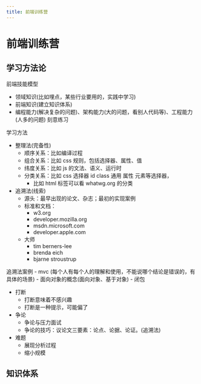 ```yaml
---
title: 前端训练营
---
```


# 前端训练营

## 学习方法论

前端技能模型

-   领域知识(比如埋点，某些行业要用的，实践中学习)
-   前端知识(建立知识体系)
-   编程能力(解决复杂的问题)、架构能力(大的问题，看别人代码等)、工程能力(人多的问题) 刻意练习

学习方法

-   整理法(完备性)
    -   顺序关系：比如编译过程
    -   组合关系：比如 css 规则，包括选择器、属性、值
    -   纬度关系：比如 js 的文法、语义、运行时
    -   分类关系：比如 css 选择器 id class 通用 属性 元素等选择器，
        -   比如 html 标签可以看 whatwg.org 的分类
-   追溯法(线索)
    -   源头：最早出现的论文、杂志；最初的实现案例
    -   标准和文档：
        -   w3.org
        -   developer.mozilla.org
        -   msdn.microsoft.com
        -   developer.apple.com
    -   大师
        -   tim berners-lee
        -   brenda eich
        -   bjarne stroustrup

追溯法案例 - mvc (每个人有每个人的理解和使用，不能说哪个结论是错误的，有具体的场景) - 面向对象的概念(面向对象、基于对象) - 闭包

-   打断
    -   打断意味着不感兴趣
    -   打断是一种提示，可能偏了
-   争论
    -   争论与压力面试
    -   争论的技巧：议论文三要素：论点、论据、论证。(追溯法)
-   难题
    -   展现分析过程
    -   缩小规模

## 知识体系
